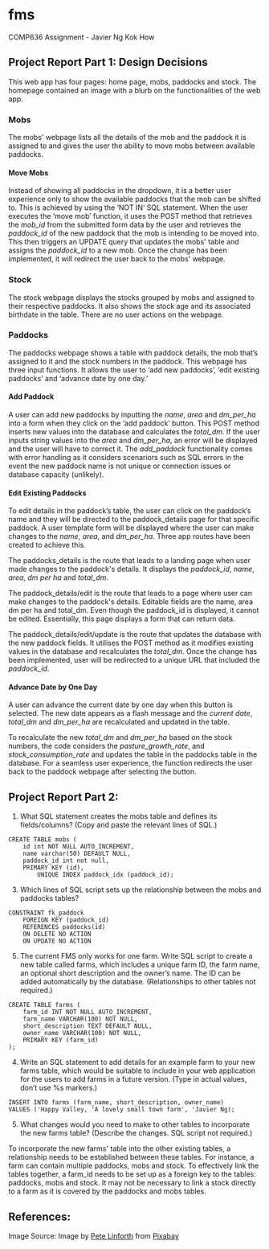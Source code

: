 # fms
 COMP636 Assignment - Javier Ng Kok How

## Project Report Part 1: Design Decisions
This web app has four pages: home page, mobs, paddocks and stock. The homepage contained an image with a blurb on the functionalities of the web app. 

### Mobs

The mobs' webpage lists all the details of the mob and the paddock it is assigned to and gives the user the ability to move mobs between available paddocks. 

#### Move Mobs

Instead of showing all paddocks in the dropdown, it is a better user experience only to show the available paddocks that the mob can be shifted to. This is achieved by using the ‘NOT IN’ SQL statement. When the user executes the ‘move mob’ function, it uses the POST method that retrieves the *mob_id* from the submitted form data by the user and retrieves the *paddock_id* of the new paddock that the mob is intending to be moved into. This then triggers an UPDATE query that updates the mobs' table and assigns the *paddock_id* to a new mob. Once the change has been implemented, it will redirect the user back to the mobs' webpage. 

### Stock 

The stock webpage displays the stocks grouped by mobs and assigned to their respective paddocks. It also shows the stock age and its associated birthdate in the table. There are no user actions on the webpage. 

### Paddocks

The paddocks webpage shows a table with paddock details, the mob that’s assigned to it and the stock numbers in the paddock. This webpage has three input functions. It allows the user to ‘add new paddocks’, ‘edit existing paddocks’ and ‘advance date by one day.’

#### Add Paddock

A user can add new paddocks by inputting the *name*, *area* and *dm_per_ha* into a form when they click on the ‘add paddock’ button. This POST method inserts new values into the database and calculates the *total_dm*. If the user inputs string values into the *area* and *dm_per_ha*, an error will be displayed and the user will have to correct it. The *add_paddock* functionality comes with error handling as it considers scenariors such as SQL errors in the event the new paddock name is not unique or connection issues or database capacity (unlikely). 

#### Edit Existing Paddocks

To edit details in the paddock’s table, the user can click on the paddock’s name and they will be directed to the paddock_details page for that specific paddock. A user template form will be displayed where the user can make changes to the *name*, *area*, and *dm_per_ha*. Three app routes have been created to achieve this. 
 
The paddocks_details is the route that leads to a landing page when user made changes to the paddock's details. It displays the *paddock_id*, *name*, *area*, *dm per ha* and *total_dm*.

The paddock_details/edit is the route that leads to a page where user can make changes to the paddock's details. Editable fields are the name, area dm per ha and total_dm. Even though the paddock_id is displayed, it cannot be edited. Essentially, this page displays a form that can return data. 

The paddock_details/edit/update is the route that updates the database with the new paddock fields. It utilises the POST method as it modifies existing values in the database and recalculates the *total_dm*. Once the change has been implemented, user will be redirected to a unique URL that included the *paddock_id*. 

#### Advance Date by One Day

A user can advance the current date by one day when this button is selected. The new date appears as a flash message and the *current date*, *total_dm* and *dm_per_ha* are recalculated and updated in the table.

To recalculate the new *total_dm* and *dm_per_ha* based on the stock numbers, the code considers the *pasture_growth_rate*, and *stock_consumption_rate* and updates the table in the paddocks table in the database. For a seamless user experience, the function redirects the user back to the paddock webpage after selecting the button.


## Project Report Part 2: 
1. What SQL statement creates the mobs table and defines its fields/columns? (Copy and paste the relevant lines of SQL.) 

```
CREATE TABLE mobs (
	id int NOT NULL AUTO_INCREMENT,
	name varchar(50) DEFAULT NULL,
	paddock_id int not null,
	PRIMARY KEY (id),
    	UNIQUE INDEX paddock_idx (paddock_id);
```
   
3. Which lines of SQL script sets up the relationship between the mobs and paddocks tables?
   
```
CONSTRAINT fk_paddock
	FOREIGN KEY (paddock_id)
	REFERENCES paddocks(id)
	ON DELETE NO ACTION
	ON UPDATE NO ACTION
```

5. The current FMS only works for one farm. Write SQL script to create a new table called farms, which includes a unique farm ID, the farm name, an optional short description and the owner’s name. The ID can be added automatically by the database. (Relationships to other tables not required.)
```   
CREATE TABLE farms (
    farm_id INT NOT NULL AUTO_INCREMENT,
    farm_name VARCHAR(100) NOT NULL,
    short_description TEXT DEFAULT NULL,
    owner_name VARCHAR(100) NOT NULL,
    PRIMARY KEY (farm_id)
);
```

4. Write an SQL statement to add details for an example farm to your new farms table, which would be suitable to include in your web application for the users to add farms in a future version. (Type in actual values, don’t use %s markers.) 
```
INSERT INTO farms (farm_name, short_description, owner_name)
VALUES ('Happy Valley, 'A lovely small town farm', 'Javier Ng);
```
5. What changes would you need to make to other tables to incorporate the new farms table? (Describe the changes. SQL script not required.) 

To incorporate the new farms' table into the other existing tables, a relationship needs to be established between these tables. For instance, a farm can contain multiple paddocks, mobs and stock. To effectively link the tables together, a farm_id needs to be set up as a foreign key to the tables: paddocks, mobs and stock. It may not be necessary to link a stock directly to a farm as it is covered by the paddocks and mobs tables.


## References: 

Image Source: Image by <a href="https://pixabay.com/users/thedigitalartist-202249/?utm_source=link-attribution&utm_medium=referral&utm_campaign=image&utm_content=2641195">Pete Linforth</a> from <a href="https://pixabay.com//?utm_source=link-attribution&utm_medium=referral&utm_campaign=image&utm_content=2641195">Pixabay</a>
